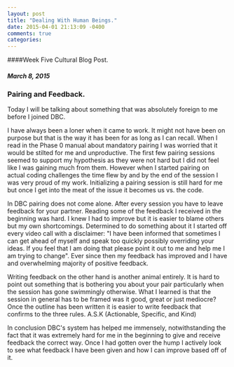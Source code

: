 ```yaml
---
layout: post
title: "Dealing With Human Beings."
date: 2015-04-01 21:13:09 -0400
comments: true
categories: 
---
```

####Week Five Cultural Blog Post.

##### March 8, 2015

### Pairing and Feedback.



Today I will be talking about something that was absolutely foreign to me before I joined DBC.

I have always been a loner when it came to work. It might not have been on purpose but that is the way it has been for as long as I can recall. When I read in the Phase 0 manual about mandatory pairing I was worried that it would be stilted for me and unproductive. The first few pairing sessions seemed to support my hypothesis as they were not hard but I did not feel like I was gaining much from them. However when I started pairing on actual coding challenges the time flew by and by the end of the session I was very proud of my work. Initializing a pairing session is still hard for me but once I get into the meat of the issue it becomes us vs. the code.

In DBC pairing does not come alone. After every session you have to leave feedback for your partner. Reading some of the feedback I received in the beginning was hard. I knew I had to improve but it is easier to blame others but my own shortcomings. Determined to do something about it I started off every video call with a disclaimer: "I have been informed that sometimes I can get ahead of myself and speak too quickly possibly overriding your ideas. If you feel that I am doing that please point it out to me and help me I am trying to change". Ever since then my feedback has improved and I have and overwhelming majority of positive feedback.

Writing feedback on the other hand is another animal entirely. It is hard to point out something that is bothering you about your pair particularly when the session has gone swimmingly otherwise. What I learned is that the session in general has to be framed was it good, great or just mediocre? Once the outline has been written it is easier to write feedback that confirms to the three rules. A.S.K (Actionable, Specific, and Kind)

In conclusion DBC's system has helped me immensely, notwithstanding the fact that it was extremely hard for me in the beginning to give and receive feedback the correct way. Once I had gotten over the hump I actively look to see what feedback I have been given and how I can improve based off of it.